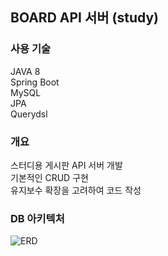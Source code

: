 ## BOARD API 서버 (study)

### 사용 기술
JAVA 8<br>
Spring Boot<br>
MySQL<br>
JPA<br>
Querydsl<br>

### 개요
스터디용 게시판 API 서버 개발<br>
기본적인 CRUD 구현<br>
유지보수 확장을 고려하여 코드 작성

### DB 아키텍처
![ERD](https://user-images.githubusercontent.com/82927161/209620685-0053af8a-0356-4227-bc49-96c2f77c191c.PNG)
